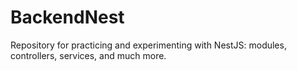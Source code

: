 # BackendNest
Repository for practicing and experimenting with NestJS: modules, controllers, services, and much more.
